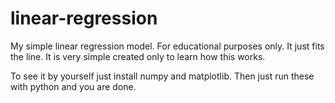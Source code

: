 # linear-regression
My simple linear regression model. For educational purposes only.
It just fits the line. It is very simple created only to learn how this works.

To see it by yourself just install numpy and matplotlib. Then just run these with python and you are done.
